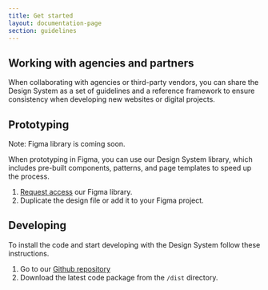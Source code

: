 ```yaml
---
title: Get started
layout: documentation-page
section: guidelines
---
```



## Working with agencies and partners

When collaborating with agencies or third-party vendors, you can share the Design System as a set of guidelines and a reference framework to ensure consistency when developing new websites or digital projects.

## Prototyping

<p class="alert alert-info mb-4" role="alert">
  Note: Figma library is coming soon.
</p>

When prototyping in Figma, you can use our Design System library, which includes pre-built components, patterns, and page templates to speed up the process.

1. [Request access](mailto:design@est.org.uk) our Figma library.
2. Duplicate the design file or add it to your Figma project.

## Developing

To install the code and start developing with the Design System follow these instructions.

1. Go to our [Github repository](https://github.com/Energy-Saving-Trust/Design-System)
2. Download the latest code package from the `/dist` directory.
